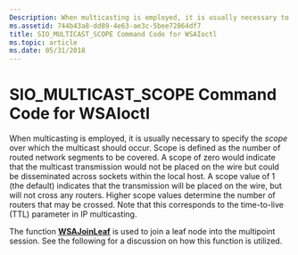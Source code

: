 ```yaml
---
Description: When multicasting is employed, it is usually necessary to specify the scope over which the multicast should occur.
ms.assetid: 744b43a8-dd89-4e63-ae3c-5bee72864df7
title: SIO_MULTICAST_SCOPE Command Code for WSAIoctl
ms.topic: article
ms.date: 05/31/2018
---
```


# SIO\_MULTICAST\_SCOPE Command Code for WSAIoctl

When multicasting is employed, it is usually necessary to specify the *scope* over which the multicast should occur. Scope is defined as the number of routed network segments to be covered. A scope of zero would indicate that the multicast transmission would not be placed on the wire but could be disseminated across sockets within the local host. A scope value of 1 (the default) indicates that the transmission will be placed on the wire, but will not cross any routers. Higher scope values determine the number of routers that may be crossed. Note that this corresponds to the time-to-live (TTL) parameter in IP multicasting.

The function [**WSAJoinLeaf**](/windows/desktop/api/Winsock2/nf-winsock2-wsajoinleaf) is used to join a leaf node into the multipoint session. See the following for a discussion on how this function is utilized.

 

 



